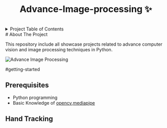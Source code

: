 
<!-- PROJECT LOGO -->
<br />
<p align="center">
  <h1 align="center">Advance-Image-processing ✨</h1>

<br />
  
<!-- TABLE OF CONTENTS -->
<details>
  <summary>Project Table of Contents</summary>
  <ol>
    <li>
      <a href="#about-the-project">About The Project</a>
    </li>
    <li>
      <a href="#getting-started">Contents</a>
      <ul>
        <li><a href="##prerequisites">Prerequisites</a></li>
        <li><a href="##handtracking">Hand Tracking</a></li>
      </ul>
</li>
</ol>
</details>
<!-- ABOUT THE PROJECT -->
# About The Project

This repository include all showcase projects related to advance computer vision and image processing techniques in Python.

![Advance Image Processing](./hand-tracking/demo.gif)

 
#getting-started

 ## Prerequisites
* Python programming
* Basic Knowledge of 
<a href="https://pypi.org/project/opencv-python/">opencv</a>,<a href="https://google.github.io/mediapipe/getting_started/python.html">mediapipe</a>
## Hand Tracking

